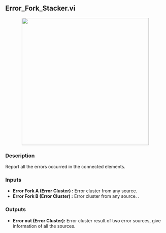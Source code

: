 ## Error_Fork_Stacker.vi
<p align="center">
<img src="https://github.com/monoDriveIO/client/raw/master/WikiPhotos/LV_client/utilities/Error_Fork_Stackerc.png" 
width="400"  />
</p>

### Description 
Report all the errors occurred in the connected elements.

### Inputs

- **Error Fork A (Error Cluster) :** Error cluster from any source.
- **Error Fork B (Error Cluster) :** Error cluster from any source. .

### Outputs
- **Error out (Error Cluster):** Error cluster result of two error sources, give information of all the sources. 
